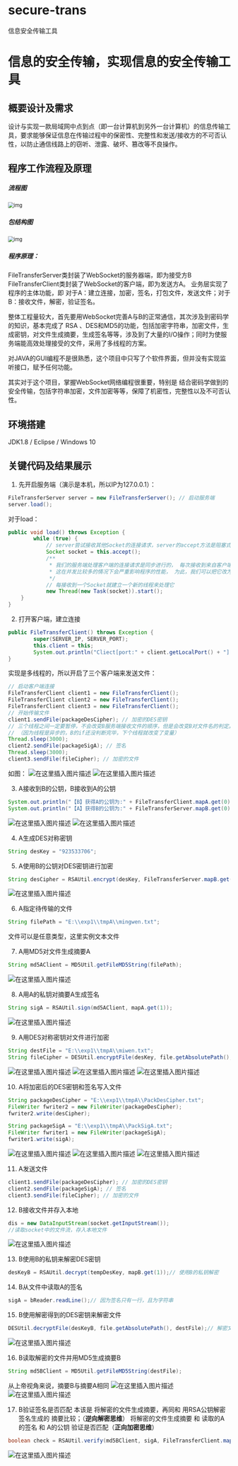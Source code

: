 # secure-trans
信息安全传输工具
# 信息的安全传输，实现信息的安全传输工具



## 概要设计及需求
设计与实现一款局域网中点到点（即一台计算机到另外一台计算机）的信息传输工具，要求能够保证信息在传输过程中的保密性、完整性和发送/接收方的不可否认性，以防止通信线路上的窃听、泄露、破坏、篡改等不良操作。

## 程序工作流程及原理
##### 流程图

<img src="https://img-blog.csdnimg.cn/20210112125845728.png?x-oss-process=image/watermark,type_ZmFuZ3poZW5naGVpdGk,shadow_10,text_aHR0cHM6Ly9ibG9nLmNzZG4ubmV0L3dlaXhpbl80MzkzNTIxNQ==,size_16,color_FFFFFF,t_70" alt="img" style="zoom: 80%;" />

##### 包结构图

<img src="https://img-blog.csdnimg.cn/20210112130022845.png?x-oss-process=image/watermark,type_ZmFuZ3poZW5naGVpdGk,shadow_10,text_aHR0cHM6Ly9ibG9nLmNzZG4ubmV0L3dlaXhpbl80MzkzNTIxNQ==,size_16,color_FFFFFF,t_70" alt="img" style="zoom:80%;" />

##### 程序原理：
FileTransferServer类封装了WebSocket的服务器端，即为接受方B
FileTransferClient类封装了WebSocket的客户端，即为发送方A。
业务层实现了程序的主体功能，即 对于A：建立连接，加密，签名，打包文件，发送文件；对于B：接收文件，解密，验证签名。

整体工程量较大，首先要用WebSocket完善A与B的正常通信，其次涉及到密码学的知识，基本完成了 RSA 、DES和MD5的功能，包括加密字符串，加密文件，生成密钥，对文件生成摘要，生成签名等等，涉及到了大量的I/O操作；同时为使服务端能高效处理接受的文件，采用了多线程的方案。

对JAVA的GUI编程不是很熟悉，这个项目中只写了个软件界面，但并没有实现监听接口，赋予任何功能。

其实对于这个项目，掌握WebSocket网络编程很重要，特别是 结合密码学做到的安全传输，包括字符串加密，文件加密等等，保障了机密性，完整性以及不可否认性。

## 环境搭建
JDK1.8 / Eclipse / Windows 10


## 关键代码及结果展示

 1. 先开启服务端（演示是本机，所以IP为127.0.0.1）：
```java
FileTransferServer server = new FileTransferServer(); // 启动服务端
server.load();
```

对于load：

```java
public void load() throws Exception {
		while (true) {
			// server尝试接收其他Socket的连接请求，server的accept方法是阻塞式的
			Socket socket = this.accept();
			/**
			 * 我们的服务端处理客户端的连接请求是同步进行的， 每次接收到来自客户端的连接请求后， 都要先跟当前的客户端通信完之后才能再处理下一个连接请求。
			 * 这在并发比较多的情况下会严重影响程序的性能， 为此，我们可以把它改为如下这种异步处理与客户端通信的方式
			 */
			// 每接收到一个Socket就建立一个新的线程来处理它
			new Thread(new Task(socket)).start();
	}
}
```

 2. 打开客户端，建立连接
	
```java
public FileTransferClient() throws Exception {
		super(SERVER_IP, SERVER_PORT);
		this.client = this;
		System.out.println("Cliect[port:" + client.getLocalPort() + "] 成功连接服务端");
}
```
实现是多线程的，所以开启了三个客户端来发送文件：

```java
// 启动客户端连接
FileTransferClient client1 = new FileTransferClient();
FileTransferClient client2 = new FileTransferClient();
FileTransferClient client3 = new FileTransferClient();
// 开始传输文件
client1.sendFile(packageDesCipher); // 加密的DES密钥
// 三个线程之间一定要暂停，不会改变B服务端接收文件的顺序，但是会改变B对文件名的判定。
// （因为线程是异步的，B的if还没判断完毕，下个线程就改变了变量）
Thread.sleep(3000);
client2.sendFile(packageSigA); // 签名
Thread.sleep(3000);
client3.sendFile(fileCipher); // 加密的文件
```
如图：
![在这里插入图片描述](https://img-blog.csdnimg.cn/20210112131420721.png?x-oss-process=image/watermark,type_ZmFuZ3poZW5naGVpdGk,shadow_10,text_aHR0cHM6Ly9ibG9nLmNzZG4ubmV0L3dlaXhpbl80MzkzNTIxNQ==,size_16,color_FFFFFF,t_70)
![在这里插入图片描述](https://img-blog.csdnimg.cn/20210112131429874.png)

 3. A接收到B的公钥，B接收到A的公钥

```java
System.out.println("【B】获得A的公钥为:" + FileTransferClient.mapA.get(0));
System.out.println("【A】获得B的公钥为:" + FileTransferServer.mapB.get(0));
```
![在这里插入图片描述](https://img-blog.csdnimg.cn/20210112131514306.png)
![在这里插入图片描述](https://img-blog.csdnimg.cn/20210112131523294.png)

 4. A生成DES对称密钥

```java
String desKey = "923533706";
```

 5. A使用B的公钥对DES密钥进行加密

```java
String desCipher = RSAUtil.encrypt(desKey, FileTransferServer.mapB.get(0));
```
![在这里插入图片描述](https://img-blog.csdnimg.cn/20210112131710499.png)

 6. A指定待传输的文件

```java
String filePath = "E:\\exp1\\tmpA\\mingwen.txt";
```
文件可以是任意类型，这里实例文本文件

 7. A用MD5对文件生成摘要A

```java
String md5AClient = MD5Util.getFileMD5String(filePath);
```
![在这里插入图片描述](https://img-blog.csdnimg.cn/20210112131835702.png)

 8. A用A的私钥对摘要A生成签名

```java
String sigA = RSAUtil.sign(md5AClient, mapA.get(1));
```
![在这里插入图片描述](https://img-blog.csdnimg.cn/20210112131900136.png)

 9. A用DES对称密钥对文件进行加密

```java
String destFile = "E:\\exp1\\tmpA\\miwen.txt";
String fileCipher = DESUtil.encryptFile(desKey, file.getAbsolutePath(), destFile);
```
![在这里插入图片描述](https://img-blog.csdnimg.cn/20210112131929160.png)
![在这里插入图片描述](https://img-blog.csdnimg.cn/20210112131941865.png?x-oss-process=image/watermark,type_ZmFuZ3poZW5naGVpdGk,shadow_10,text_aHR0cHM6Ly9ibG9nLmNzZG4ubmV0L3dlaXhpbl80MzkzNTIxNQ==,size_16,color_FFFFFF,t_70)
![在这里插入图片描述](https://img-blog.csdnimg.cn/2021011213194934.png) 

10. A将加密后的DES密钥和签名写入文件

```java
String packageDesCipher = "E:\\exp1\\tmpA\\PackDesCipher.txt";
FileWriter fwriter2 = new FileWriter(packageDesCipher);
fwriter2.write(desCipher);

String packageSigA = "E:\\exp1\\tmpA\\PackSigA.txt";
FileWriter fwriter1 = new FileWriter(packageSigA);
fwriter1.write(sigA);
```

![在这里插入图片描述](https://img-blog.csdnimg.cn/20210112132235837.png?x-oss-process=image/watermark,type_ZmFuZ3poZW5naGVpdGk,shadow_10,text_aHR0cHM6Ly9ibG9nLmNzZG4ubmV0L3dlaXhpbl80MzkzNTIxNQ==,size_16,color_FFFFFF,t_70)
![在这里插入图片描述](https://img-blog.csdnimg.cn/2021011213224482.png)
![在这里插入图片描述](https://img-blog.csdnimg.cn/20210112132257372.png)


 11. A发送文件

```java
client1.sendFile(packageDesCipher); // 加密的DES密钥
client2.sendFile(packageSigA); // 签名
client3.sendFile(fileCipher); // 加密的文件
```

 12. B接收文件并存入本地

```java
dis = new DataInputStream(socket.getInputStream());
//读取socket中的文件流，存入本地文件
```
![在这里插入图片描述](https://img-blog.csdnimg.cn/20210112132354823.png?x-oss-process=image/watermark,type_ZmFuZ3poZW5naGVpdGk,shadow_10,text_aHR0cHM6Ly9ibG9nLmNzZG4ubmV0L3dlaXhpbl80MzkzNTIxNQ==,size_16,color_FFFFFF,t_70)



 13. B使用B的私钥来解密DES密钥

```java
desKeyB = RSAUtil.decrypt(tempDesKey, mapB.get(1));// 使用B的私钥解密
```

 14. B从文件中读取A的签名

```java
sigA = bReader.readLine();// 因为签名只有一行，且为字符串
```

 15. B使用解密得到的DES密钥来解密文件

```java
DESUtil.decryptFile(desKeyB, file.getAbsolutePath(), destFile);// 解密文件
```
![在这里插入图片描述](https://img-blog.csdnimg.cn/20210112132504833.png?x-oss-process=image/watermark,type_ZmFuZ3poZW5naGVpdGk,shadow_10,text_aHR0cHM6Ly9ibG9nLmNzZG4ubmV0L3dlaXhpbl80MzkzNTIxNQ==,size_16,color_FFFFFF,t_70)


 16. B读取解密的文件并用MD5生成摘要B

```java
String md5BClient = MD5Util.getFileMD5String(destFile);
```
从上帝视角来说，摘要B与摘要A相同
![在这里插入图片描述](https://img-blog.csdnimg.cn/20210112132543568.png)
![在这里插入图片描述](https://img-blog.csdnimg.cn/20210112132549244.png)

 17. B验证签名是否匹配
本该是 将解密的文件生成摘要，再同和 用RSA公钥解密签名生成的 摘要比较；（**逆向解密思维**）
将解密的文件生成摘要 和 读取的A的签名 和 A的公钥 验证是否匹配（**正向加密思维**）

```java
boolean check = RSAUtil.verify(md5BClient, sigA, FileTransferClient.mapA.get(0));
```
![在这里插入图片描述](https://img-blog.csdnimg.cn/20210112132659157.png)

 
